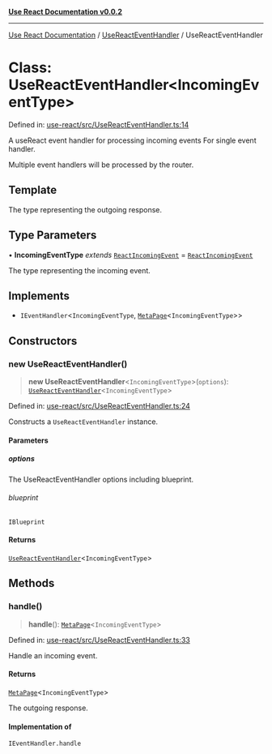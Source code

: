 [**Use React Documentation v0.0.2**](../../README.md)

***

[Use React Documentation](../../modules.md) / [UseReactEventHandler](../README.md) / UseReactEventHandler

# Class: UseReactEventHandler\<IncomingEventType\>

Defined in: [use-react/src/UseReactEventHandler.ts:14](https://github.com/stonemjs/use-react/blob/0635de04acc6b3a5c28dcf07d1e12a39a8b5e0b9/src/UseReactEventHandler.ts#L14)

A useReact event handler for processing incoming events
For single event handler.

Multiple event handlers will be processed by the router.

## Template

The type representing the outgoing response.

## Type Parameters

• **IncomingEventType** *extends* [`ReactIncomingEvent`](../../declarations/type-aliases/ReactIncomingEvent.md) = [`ReactIncomingEvent`](../../declarations/type-aliases/ReactIncomingEvent.md)

The type representing the incoming event.

## Implements

- `IEventHandler`\<`IncomingEventType`, [`MetaPage`](../../declarations/interfaces/MetaPage.md)\<`IncomingEventType`\>\>

## Constructors

### new UseReactEventHandler()

> **new UseReactEventHandler**\<`IncomingEventType`\>(`options`): [`UseReactEventHandler`](UseReactEventHandler.md)\<`IncomingEventType`\>

Defined in: [use-react/src/UseReactEventHandler.ts:24](https://github.com/stonemjs/use-react/blob/0635de04acc6b3a5c28dcf07d1e12a39a8b5e0b9/src/UseReactEventHandler.ts#L24)

Constructs a `UseReactEventHandler` instance.

#### Parameters

##### options

The UseReactEventHandler options including blueprint.

###### blueprint

`IBlueprint`

#### Returns

[`UseReactEventHandler`](UseReactEventHandler.md)\<`IncomingEventType`\>

## Methods

### handle()

> **handle**(): [`MetaPage`](../../declarations/interfaces/MetaPage.md)\<`IncomingEventType`\>

Defined in: [use-react/src/UseReactEventHandler.ts:33](https://github.com/stonemjs/use-react/blob/0635de04acc6b3a5c28dcf07d1e12a39a8b5e0b9/src/UseReactEventHandler.ts#L33)

Handle an incoming event.

#### Returns

[`MetaPage`](../../declarations/interfaces/MetaPage.md)\<`IncomingEventType`\>

The outgoing response.

#### Implementation of

`IEventHandler.handle`
